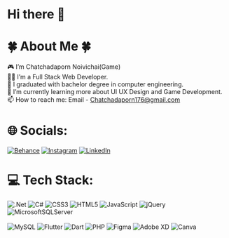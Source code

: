 # Hi there 👋 

# 🍀 About Me 🍀
🎮 I’m Chatchadaporn Noivichai(Game)<br>
👩‍💻 I’m a Full Stack Web Developer.<br>
💬 I graduated with bachelor degree in computer engineering.<br>
🌱 I’m currently learning more about UI UX Design and Game Development.<br>
📫 How to reach me: Email - Chatchadaporn176@gmail.com

# 🌐 Socials:
[![Behance](https://img.shields.io/badge/Behance-1769ff?logo=behance&logoColor=white)](https://behance.net/archavizz) 
[![Instagram](https://img.shields.io/badge/Instagram-%23E4405F.svg?logo=Instagram&logoColor=white)](https://instagram.com/3mapy) 
[![LinkedIn](https://img.shields.io/badge/LinkedIn-%230077B5.svg?logo=linkedin&logoColor=white)](https://linkedin.com/in/chatchadaporn-noivichai) 

# 💻 Tech Stack:
![.Net](https://img.shields.io/badge/.NET-5C2D91?style=flat&logo=.net&logoColor=white) 
![C#](https://img.shields.io/badge/c%23-%23239120.svg?style=flat&logo=c-sharp&logoColor=white) 
![CSS3](https://img.shields.io/badge/css3-%231572B6.svg?style=flat&logo=css3&logoColor=white) 
![HTML5](https://img.shields.io/badge/html5-%23E34F26.svg?style=flat&logo=html5&logoColor=white) 
![JavaScript](https://img.shields.io/badge/javascript-%23323330.svg?style=flat&logo=javascript&logoColor=%23F7DF1E) 
![jQuery](https://img.shields.io/badge/jquery-%230769AD.svg?style=flat&logo=jquery&logoColor=white) 
![MicrosoftSQLServer](https://img.shields.io/badge/Microsoft%20SQL%20Sever-CC2927?style=flat&logo=microsoft%20sql%20server&logoColor=white) 	
<br/>
![MySQL](https://img.shields.io/badge/mysql-%2300f.svg?style=flat&logo=mysql&logoColor=white) 
![Flutter](https://img.shields.io/badge/Flutter-%2302569B.svg?style=flat&logo=Flutter&logoColor=white) 
![Dart](https://img.shields.io/badge/dart-%230175C2.svg?style=flat&logo=dart&logoColor=white) 
![PHP](https://img.shields.io/badge/php-%23777BB4.svg?style=flat&logo=php&logoColor=white) 
![Figma](https://img.shields.io/badge/figma-%23F24E1E.svg?style=flat&logo=figma&logoColor=white) 
![Adobe XD](https://img.shields.io/badge/Adobe%20XD-470137?style=flat&logo=Adobe%20XD&logoColor=#FF61F6)
![Canva](https://img.shields.io/badge/Canva-%2300C4CC.svg?style=flat&logo=Canva&logoColor=white) 
<!-- Proudly created with GPRM ( https://gprm.itsvg.in ) -->
